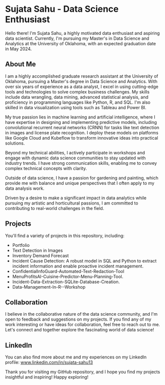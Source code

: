 # Sujata Sahu - Data Science Enthusiast

Hello there! I'm Sujata Sahu, a highly motivated data enthusiast and aspiring data scientist. Currently, I'm pursuing my Master's in Data Science and Analytics at the University of Oklahoma, with an expected graduation date in May 2024.

## About Me
I am a highly accomplished graduate research assistant at the University of Oklahoma, pursuing a Master's degree in Data Science and Analytics. With over six years of experience as a data analyst, I excel in using cutting-edge tools and technologies to solve complex business challenges. My skills include data wrangling, data mining, advanced statistical analysis, and proficiency in programming languages like Python, R, and SQL. I'm also skilled in data visualization using tools such as Tableau and Power BI.

My true passion lies in machine learning and artificial intelligence, where I have expertise in designing and implementing predictive models, including convolutional recurrent neural networks (CRNN) for tasks like text detection in images and license plate recognition. I deploy these models on platforms like Google Cloud and Kubeflow to transform innovative ideas into practical solutions.

Beyond my technical abilities, I actively participate in workshops and engage with dynamic data science communities to stay updated with industry trends. I have strong communication skills, enabling me to convey complex technical concepts with clarity.

Outside of data science, I have a passion for gardening and painting, which provide me with balance and unique perspectives that I often apply to my data analysis work.

Driven by a desire to make a significant impact in data analytics while pursuing my artistic and horticultural passions, I am committed to contributing to real-world challenges in the field.


## Projects
You'll find a variety of projects in this repository, including:
- Portfolio
- Text Detection in Images
- Inventory Demand Forecast
- Incident Cause Detection: A robust model in SQL and Python to extract incident information and enable proactive incident management.
- ConfidentialInfoGuard-Automated-Text-Redaction-Tool
- MenuProfitsAI-Cuisine-Predictor-Menu-Planning-Tool.
- Incident-Data-Extraction-SQLite-Database-Creation.
- Data-Management-In-R--Workshop

## Collaboration
I believe in the collaborative nature of the data science community, and I'm open to feedback and suggestions on my projects. If you find any of my work interesting or have ideas for collaboration, feel free to reach out to me. Let's connect and together explore the fascinating world of data science!

## LinkedIn
You can also find more about me and my experiences on my LinkedIn profile: www.linkedin.com/in/sujata-sahu13

Thank you for visiting my GitHub repository, and I hope you find my projects insightful and inspiring! Happy exploring!

